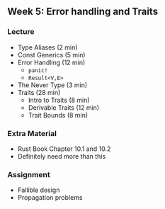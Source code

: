 ## Week 5: Error handling and Traits

### Lecture
- Type Aliases (2 min)
- Const Generics (5 min)
- Error Handling (12 min)
    - `panic!`
    - `Result<V,E>`
- The Never Type (3 min)
- Traits (28 min)
    - Intro to Traits (8 min)
    - Derivable Traits (12 min)
    - Trait Bounds (8 min)

### Extra Material
- Rust Book Chapter 10.1 and 10.2
- Definitely need more than this

### Assignment

- Fallible design
- Propagation problems
